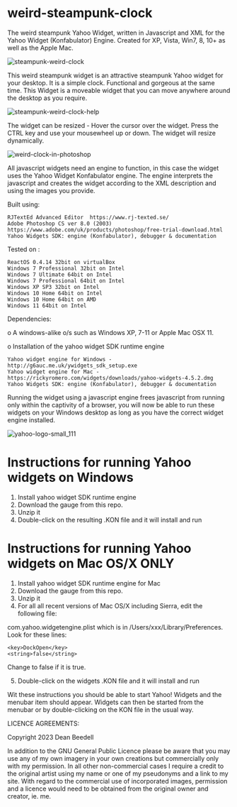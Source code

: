 # weird-steampunk-clock
 
The weird steampunk Yahoo Widget, written in Javascript and XML for the Yahoo 
Widget (Konfabulator) Engine. Created for XP, Vista, Win7, 8, 10+ as well as the 
Apple Mac.

![steampunk-weird-clock](https://github.com/yereverluvinunclebert/weird-steampunk-clock/assets/2788342/5412ece6-9019-4ded-9504-038c578d7941)

This weird steampunk widget is an attractive steampunk Yahoo widget for your desktop. 
It is a simple clock. Functional and gorgeous at the same time. This Widget is a 
moveable widget that you can move anywhere around the desktop as you require.

![steampunk-weird-clock-help](https://github.com/yereverluvinunclebert/weird-steampunk-clock/assets/2788342/155d0d92-4fb6-4431-970f-2f6c7b516e18)

The widget can be resized - Hover the cursor over the widget. Press the CTRL key 
and use your mousewheel up or down. The widget will resize dynamically.

![weird-clock-in-photoshop](https://github.com/yereverluvinunclebert/weird-steampunk-clock/assets/2788342/b3ed3347-38c1-47b5-ab36-35e3d76b394e)

All javascript widgets need an engine to function, in this case the widget uses 
the Yahoo Widget Konfabulator engine. The engine interprets the javascript and 
creates the widget according to the XML description and using the images you 
provide. 

Built using: 

	RJTextEd Advanced Editor  https://www.rj-texted.se/ 
	Adobe Photoshop CS ver 8.0 (2003)  https://www.adobe.com/uk/products/photoshop/free-trial-download.html  
	Yahoo Widgets SDK: engine (Konfabulator), debugger & documentation

Tested on :

	ReactOS 0.4.14 32bit on virtualBox    
	Windows 7 Professional 32bit on Intel    
	Windows 7 Ultimate 64bit on Intel    
	Windows 7 Professional 64bit on Intel    
	Windows XP SP3 32bit on Intel    
	Windows 10 Home 64bit on Intel    
	Windows 10 Home 64bit on AMD    
	Windows 11 64bit on Intel  
  
   
 Dependencies:
 
 o A windows-alike o/s such as Windows XP, 7-11 or Apple Mac OSX 11.    	
 
 o Installation of the yahoo widget SDK runtime engine  
 
	Yahoo widget engine for Windows - http://g6auc.me.uk/ywidgets_sdk_setup.exe  
	Yahoo widget engine for Mac - https://rickyromero.com/widgets/downloads/yahoo-widgets-4.5.2.dmg
	Yahoo Widgets SDK: engine (Konfabulator), debugger & documentation

Running the widget using a javascript engine frees javascript from running only 
within the captivity of a browser, you will now be able to run these widgets on 
your Windows desktop as long as you have the correct widget engine installed.

![yahoo-logo-small_111](https://github.com/yereverluvinunclebert/weird-steampunk-clock/assets/2788342/1ae69f4e-02c3-485f-8e8a-17a30970ed94)
 
Instructions for running Yahoo widgets on Windows
=================================================

1. Install yahoo widget SDK runtime engine
2. Download the gauge from this repo.
3. Unzip it
4. Double-click on the resulting .KON file and it will install and run

Instructions for running Yahoo widgets on Mac OS/X ONLY
========================================================

1. Install yahoo widget SDK runtime engine for Mac
2. Download the gauge from this repo.
3. Unzip it
4. For all all recent versions of Mac OS/X including Sierra, edit the following 
file:

com.yahoo.widgetengine.plist which is in /Users/xxx/Library/Preferences. Look 
for these lines: 
   
	<key>DockOpen</key>  
	<string>false</string>  

Change to false if it is true.

5. Double-click on the widgets .KON file and it will install and run

Wit these instructions you should be able to start Yahoo! Widgets and the 
menubar item should appear. Widgets can then be started from the menubar or by 
double-clicking on the KON file in the usual way.



LICENCE AGREEMENTS:

Copyright 2023 Dean Beedell

In addition to the GNU General Public Licence please be aware that you may use
any of my own imagery in your own creations but commercially only with my
permission. In all other non-commercial cases I require a credit to the
original artist using my name or one of my pseudonyms and a link to my site.
With regard to the commercial use of incorporated images, permission and a
licence would need to be obtained from the original owner and creator, ie. me.
